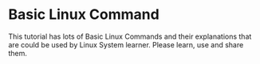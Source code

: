 # Basic Linux Command
This tutorial has lots of Basic Linux Commands and their explanations that are could be used by Linux System learner. Please learn, use and share them.
